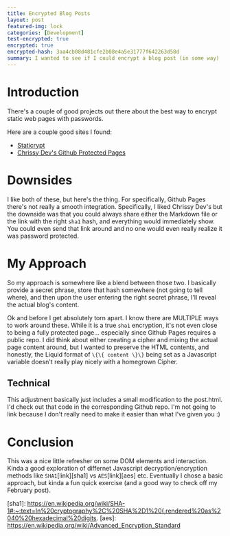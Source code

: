 ```yaml
---
title: Encrypted Blog Posts
layout: post
featured-img: lock
categories: [Development]
test-encrypted: true
encrypted: true
encrypted-hash: 3aa4cb08d481cfe2b08e4a5e31777f642263d58d
summary: I wanted to see if I could encrypt a blog post (in some way)
---
```


# Introduction

There's a couple of good projects out there about the best way to encrypt static web pages with passwords.

Here are a couple good sites I found:

- [Staticrypt][staticrypt]
- [Chrissy Dev's Github Protected Pages][gh-pages-protection]

# Downsides

I like both of these, but here's the thing. For specifically, Github Pages there's not really a smooth integration. Specifically, I liked Chrissy Dev's but the downside was that you could always share either the Markdown file or the link with the right `sha1` hash, and everything would immediately show. You could even send that link around and no one would even really realize it was password protected.

# My Approach

So my approach is somewhere like a blend between those two. I basically provide a secret phrase, store that hash somewhere (not going to tell where), and then upon the user entering the right secret phrase, I'll reveal the actual blog's content.

Ok and before I get absolutely torn apart. I know there are MULTIPLE ways to work around these. While it is a true `sha1` encryption, it's not even close to being a fully protected page... especially since Github Pages requires a public repo. I did think about either creating a cipher and mixing the actual page content around, but I wanted to preserve the HTML contents, and honestly, the Liquid format of `\{\{ content \}\}` being set as a Javascript variable doesn't really play nicely with a homegrown Cipher.

## Technical

This adjustment basically just includes a small modification to the post.html. I'd check out that code in the corresponding Github repo. I'm not going to link because I don't really need to make it easier than what I've given you :)

# Conclusion

This was a nice little refresher on some DOM elements and interaction. Kinda a good exploration of differnet Javascript decryption/encryption methods like `SHA1`[link][sha1] vs `AES`[link][aes] etc. Eventually I chose a basic approach, but kinda a fun quick exercise (and a good way to check off my February post).

[comment]: <> (Bibliography)
[staticrypt]: https://github.com/robinmoisson/staticrypt
[gh-pages-protection]: https://github.com/chrissy-dev/protected-github-pages
[sha1]: https://en.wikipedia.org/wiki/SHA-1#:~:text=In%20cryptography%2C%20SHA%2D1%20(,rendered%20as%2040%20hexadecimal%20digits.
[aes]: https://en.wikipedia.org/wiki/Advanced_Encryption_Standard
